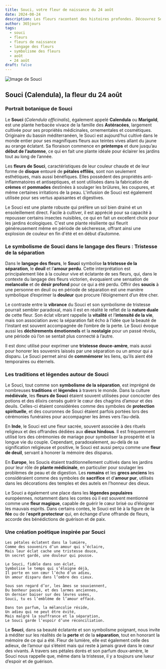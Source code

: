 ```yaml
---
title: Souci, votre fleur de naissance du 24 août
date: 2024-08-24
description: Les fleurs racontent des histoires profondes. Découvrez Souci, votre fleur de naissance du 24 août, ses symboles et récits fascinants. Plongez dans sa signification et son langage unique dans l'art floral.
author: 365jours
tags:
  - souci
  - fleurs
  - fleurs de naissance
  - langage des fleurs
  - symbolisme des fleurs
  - août
  - 24 août
draft: false
---
```


![Image de Souci](https://cdn.pixabay.com/photo/2018/07/10/11/11/marigold-3528402_1280.jpg#center)


## Souci (Calendula), la fleur du 24 août

### Portrait botanique de Souci

Le **Souci** (_Calendula officinalis_), également appelé **Calendula** ou **Marigold**, est une plante herbacée vivace de la famille des **Astéracées**, largement cultivée pour ses propriétés médicinales, ornementales et cosmétiques. Originaire du bassin méditerranéen, le Souci est aujourd’hui cultivé dans le monde entier pour ses magnifiques fleurs aux teintes vives allant du jaune au orange éclatant. Sa floraison commence en **printemps** et dure jusqu’au **début de l’automne**, ce qui en fait une plante idéale pour éclairer les jardins tout au long de l’année.

Les **fleurs de Souci**, caractéristiques de leur couleur chaude et de leur forme de **disque** entouré de **pétales effilés**, sont non seulement esthétiques, mais aussi bénéfiques. Elles possèdent des propriétés anti-inflammatoires et antiseptiques, et sont utilisées dans la fabrication de **crèmes** et **pommades** destinées à soulager les brûlures, les coupures, et même certaines irritations de la peau. L'infusion de Souci est également utilisée pour ses vertus apaisantes et digestives.

Le Souci est une plante robuste qui préfère un sol bien drainé et un ensoleillement direct. Facile à cultiver, il est apprécié pour sa capacité à repousser certains insectes nuisibles, ce qui en fait un excellent choix pour les jardins écologiques. C'est une plante résiliente qui fleurit généreusement même en période de sécheresse, offrant ainsi une explosion de couleur en fin d'été et en début d’automne.

### Le symbolisme de Souci dans le langage des fleurs : Tristesse de la séparation

Dans le **langage des fleurs**, le **Souci** symbolise **la tristesse de la séparation**, le **deuil** et l’**amour perdu**. Cette interprétation est principalement liée à la couleur vive et éclatante de ses fleurs, qui, dans le contexte du langage des fleurs victorien, évoquaient une sensation de **melancolie** et de **désir profond** pour ce qui a été perdu. Offrir des **soucis** à une personne en deuil ou en période de séparation est une manière symbolique d’exprimer la **douleur** que procure l’éloignement d’un être cher.

Le contraste entre la **vibrance** du Souci et son symbolisme de tristesse pourrait sembler paradoxal, mais il est en réalité le reflet de la **nature duale** de cette fleur. Son éclat vibrant rappelle la **vitalité** et l’**intensité de la vie**, mais son association avec la séparation fait écho à l’idée que la beauté de l’instant est souvent accompagnée de l’ombre de la perte. Le Souci évoque aussi les **déchirements émotionnels** et la **nostalgie** pour un passé révolu, une période où l’on se sentait plus connecté à l’autre.

Il est donc utilisé pour exprimer une **tristesse douce-amère**, mais aussi pour honorer les souvenirs laissés par une séparation ou un amour qui a disparu. Le Souci permet ainsi de **commémorer** les liens, qu’ils aient été temporaires ou éternels.

### Les traditions et légendes autour de Souci

Le Souci, tout comme son **symbolisme de la séparation**, est imprégné de nombreuses **traditions** et **légendes** à travers le monde. Dans la culture **médiévale**, les **fleurs de Souci** étaient souvent utilisées pour concocter des potions et des élixirs censés guérir le cœur des chagrins d’amour et des deuils. Celles-ci étaient considérées comme des symboles de **protection spirituelle**, et des couronnes de Souci étaient parfois portées lors des cérémonies funéraires pour accompagner les âmes vers l’au-delà.

En **Inde**, le Souci est une fleur sacrée, souvent associée à des rituels religieux et des offrandes dédiées aux **dieux hindous**. Il est fréquemment utilisé lors des cérémonies de mariage pour symboliser la prospérité et la longue vie du couple. Cependant, paradoxalement, au-delà de sa signification religieuse et positive, le Souci est aussi perçu comme une **fleur de deuil**, servant à honorer la mémoire des disparus.

En **Europe**, les Soucis étaient traditionnellement cultivés dans les jardins pour leur rôle de **plante médicinale**, en particulier pour soulager les problèmes de peau et de digestion. Les **romains** et les **grecs anciens** les considéraient comme des symboles de **sacrifice** et d’**amour pur**, utilisés dans les décorations des temples et des autels en l’honneur des dieux.

Le Souci a également une place dans les **légendes populaires** européennes, notamment dans les contes où il est souvent mentionné comme une **fleur magique**, capable de guérir le cœur brisé ou d’éloigner les mauvais esprits. Dans certains contes, le Souci est lié à la figure de la **fée** ou de l’**esprit protecteur** qui, en échange d’une offrande de fleurs, accorde des bénédictions de guérison et de paix.

### Une création poétique inspirée par Souci

```
Les pétales éclatent dans la lumière,
Comme des souvenirs d’un amour qui s’éclaire,
Mais leur éclat cache une tristesse douce,
Un secret gardé, une douleur qui pousse.

Le Souci, fidèle dans son éclat,
Symbolise le temps qui s’éloigne déjà,
Il porte en son cœur l’écho d’un adieu,
Un amour disparu dans l’ombre des cieux.

Sous son regard d’or, les âmes se souviennent,
Du bonheur passé, et des larmes anciennes,
Un dernier baiser sur des lèvres usées,
Souci, tu es l’emblème de l’amour effacé.

Dans ton parfum, la mélancolie réside,
Un adieu qui ne peut être évité,
Mais malgré la souffrance et la séparation,
Le Souci garde l’espoir d’une réconciliation.
```

Le **Souci**, dans sa beauté éclatante et son symbolisme poignant, nous invite à méditer sur les réalités de la **perte** et de la **séparation**, tout en honorant la mémoire de ce qui a été. Fleur de lumière, elle est également celle des adieux, de l’amour qui s’éteint mais qui reste à jamais gravé dans le cœur des vivants. À travers ses pétales dorés et son parfum doux-amère, le Souci nous rappelle que, même dans la tristesse, il y a toujours une lueur d’espoir et de guérison.

